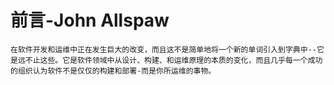 # 前言-John Allspaw

    在软件开发和运维中正在发生巨大的改变，而且这不是简单地将一个新的单词引入到字典中--它是远不止这些。它是软件领域中从设计、构建、和运维原理的本质的变化，而且几乎每一个成功的组织认为软件不是仅仅的构建和部署-而是你所运维的事物。

